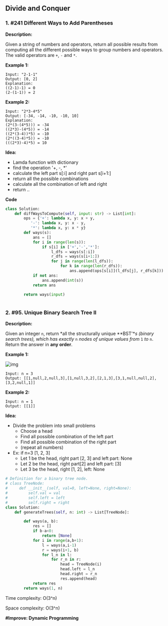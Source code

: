 

## Divide and Conquer 

### 1. #241 Different Ways to Add Parentheses

**Description:**

Given a string of numbers and operators, return all possible results from computing all the different possible ways to group numbers and operators. The valid operators are `+`, `-` and `*`.

**Example 1:**

```
Input: "2-1-1"
Output: [0, 2]
Explanation: 
((2-1)-1) = 0 
(2-(1-1)) = 2
```

**Example 2:**

```
Input: "2*3-4*5"
Output: [-34, -14, -10, -10, 10]
Explanation: 
(2*(3-(4*5))) = -34 
((2*3)-(4*5)) = -14 
((2*(3-4))*5) = -10 
(2*((3-4)*5)) = -10 
(((2*3)-4)*5) = 10
```

**Idea:**

- Lamda function with dictionary
- find the operation '+, -, *'
- calculate the left part s[:i] and right part s[i+1:]
- return all the possible combinations
- calculate all the combination of left and right
- return ..

**Code**

```python
class Solution:
    def diffWaysToCompute(self, input: str) -> List[int]:
        ops = {'+': lambda x, y: x + y,
           '-': lambda x, y: x - y,
           '*': lambda x, y: x * y}
        def ways(s):
            ans = []
            for i in range(len(s)):
                if s[i] in ['+','-','*']:
                    l_dfs = ways(s[:i])
                    r_dfs = ways(s[i+1:])
                    for j in range(len(l_dfs)):
                        for k in range(len(r_dfs)):
                            ans.append(ops[s[i]](l_dfs[j], r_dfs[k]))
            if not ans:
                ans.append(int(s))
            return ans
        
        return ways(input)
                        
```

### 2. #95. Unique Binary Search Tree II

**Description:**

Given an integer `n`, return *all the structurally unique **BST'**s (binary search trees), which has exactly* `n` *nodes of unique values from* `1` *to* `n`. Return the answer in **any order**.

**Example 1:**

![img](https://assets.leetcode.com/uploads/2021/01/18/uniquebstn3.jpg)

```
Input: n = 3
Output: [[1,null,2,null,3],[1,null,3,2],[2,1,3],[3,1,null,null,2],[3,2,null,1]]
```

**Example 2:**

```
Input: n = 1
Output: [[1]]
```



**Idea:**

- Divide the problem into small problems
  - Choose a head
  - Find all possible combination of the left part
  - Find all possible combination of the right part
  - (repeat all numbers)
- Ex: if n=3 [1, 2, 3]
  - Let 1 be the head, right part [2, 3] and left part: None
  - Let 2 be the head, right part[2] and left part: [3]
  - Let 3 be the head, right [1, 2], left: None

```python
# Definition for a binary tree node.
# class TreeNode:
#     def __init__(self, val=0, left=None, right=None):
#         self.val = val
#         self.left = left
#         self.right = right
class Solution:
    def generateTrees(self, n: int) -> List[TreeNode]:

        def ways(a, b):
            res = []
            if b-a<0:
                return [None]
            for i in range(a,b+1):
                l = ways(a,i-1)
                r = ways(i+1, b)
                for l_n in l:
                    for r_n in r:
                        head = TreeNode(i)
                        head.left = l_n
                        head.right = r_n
                        res.append(head)
            return res
        return ways(1, n)
```

Time complexity: O(3^n)

Space complexity: O(3^n)

**#Improve: Dynamic Programming**

